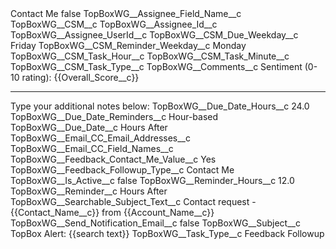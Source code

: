 <?xml version="1.0" encoding="UTF-8"?>
<CustomMetadata xmlns="http://soap.sforce.com/2006/04/metadata" xmlns:xsi="http://www.w3.org/2001/XMLSchema-instance" xmlns:xsd="http://www.w3.org/2001/XMLSchema">
    <label>Contact Me</label>
    <protected>false</protected>
    <values>
        <field>TopBoxWG__Assignee_Field_Name__c</field>
        <value xsi:type="xsd:string">TopBoxWG__CSM__c</value>
    </values>
    <values>
        <field>TopBoxWG__Assignee_Id__c</field>
        <value xsi:nil="true"/>
    </values>
    <values>
        <field>TopBoxWG__Assignee_UserId__c</field>
        <value xsi:nil="true"/>
    </values>
    <values>
        <field>TopBoxWG__CSM_Due_Weekday__c</field>
        <value xsi:type="xsd:string">Friday</value>
    </values>
    <values>
        <field>TopBoxWG__CSM_Reminder_Weekday__c</field>
        <value xsi:type="xsd:string">Monday</value>
    </values>
    <values>
        <field>TopBoxWG__CSM_Task_Hour__c</field>
        <value xsi:nil="true"/>
    </values>
    <values>
        <field>TopBoxWG__CSM_Task_Minute__c</field>
        <value xsi:nil="true"/>
    </values>
    <values>
        <field>TopBoxWG__CSM_Task_Type__c</field>
        <value xsi:nil="true"/>
    </values>
    <values>
        <field>TopBoxWG__Comments__c</field>
        <value xsi:type="xsd:string">Sentiment (0-10 rating): {{Overall_Score__c}}

--------------------------------------------
Type your additional notes below:</value>
    </values>
    <values>
        <field>TopBoxWG__Due_Date_Hours__c</field>
        <value xsi:type="xsd:double">24.0</value>
    </values>
    <values>
        <field>TopBoxWG__Due_Date_Reminders__c</field>
        <value xsi:type="xsd:string">Hour-based</value>
    </values>
    <values>
        <field>TopBoxWG__Due_Date__c</field>
        <value xsi:type="xsd:string">Hours After</value>
    </values>
    <values>
        <field>TopBoxWG__Email_CC_Email_Addresses__c</field>
        <value xsi:nil="true"/>
    </values>
    <values>
        <field>TopBoxWG__Email_CC_Field_Names__c</field>
        <value xsi:nil="true"/>
    </values>
    <values>
        <field>TopBoxWG__Feedback_Contact_Me_Value__c</field>
        <value xsi:type="xsd:string">Yes</value>
    </values>
    <values>
        <field>TopBoxWG__Feedback_Followup_Type__c</field>
        <value xsi:type="xsd:string">Contact Me</value>
    </values>
    <values>
        <field>TopBoxWG__Is_Active__c</field>
        <value xsi:type="xsd:boolean">false</value>
    </values>
    <values>
        <field>TopBoxWG__Reminder_Hours__c</field>
        <value xsi:type="xsd:double">12.0</value>
    </values>
    <values>
        <field>TopBoxWG__Reminder__c</field>
        <value xsi:type="xsd:string">Hours After</value>
    </values>
    <values>
        <field>TopBoxWG__Searchable_Subject_Text__c</field>
        <value xsi:type="xsd:string">Contact request - {{Contact_Name__c}} from {{Account_Name__c}}</value>
    </values>
    <values>
        <field>TopBoxWG__Send_Notification_Email__c</field>
        <value xsi:type="xsd:boolean">false</value>
    </values>
    <values>
        <field>TopBoxWG__Subject__c</field>
        <value xsi:type="xsd:string">TopBox Alert: {{search text}}</value>
    </values>
    <values>
        <field>TopBoxWG__Task_Type__c</field>
        <value xsi:type="xsd:string">Feedback Followup</value>
    </values>
</CustomMetadata>
